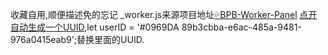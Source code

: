 收藏自用,顺便描述免的忘记
_worker.js来源项目地址[💦BPB-Worker-Panel](https://github.com/bia-pain-bache/BPB-Worker-Panel)
[点开自动生成一个UUID](https://www.uuidgenerator.net),let userID = '#0969DA 89b3cbba-e6ac-485a-9481-976a0415eab9';替换里面的UUID.
